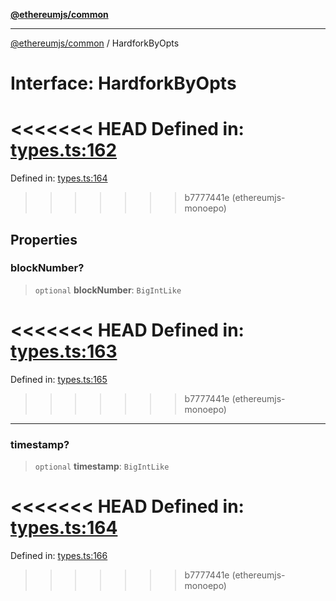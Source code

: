 [**@ethereumjs/common**](../README.md)

***

[@ethereumjs/common](../README.md) / HardforkByOpts

# Interface: HardforkByOpts

<<<<<<< HEAD
Defined in: [types.ts:162](https://github.com/ethereumjs/ethereumjs-monorepo/blob/master/packages/common/src/types.ts#L162)
=======
Defined in: [types.ts:164](https://github.com/Dargon789/ethereumjs-monorepo/blob/master/packages/common/src/types.ts#L164)
>>>>>>> b7777441e (ethereumjs-monoepo)

## Properties

### blockNumber?

> `optional` **blockNumber**: `BigIntLike`

<<<<<<< HEAD
Defined in: [types.ts:163](https://github.com/ethereumjs/ethereumjs-monorepo/blob/master/packages/common/src/types.ts#L163)
=======
Defined in: [types.ts:165](https://github.com/Dargon789/ethereumjs-monorepo/blob/master/packages/common/src/types.ts#L165)
>>>>>>> b7777441e (ethereumjs-monoepo)

***

### timestamp?

> `optional` **timestamp**: `BigIntLike`

<<<<<<< HEAD
Defined in: [types.ts:164](https://github.com/ethereumjs/ethereumjs-monorepo/blob/master/packages/common/src/types.ts#L164)
=======
Defined in: [types.ts:166](https://github.com/Dargon789/ethereumjs-monorepo/blob/master/packages/common/src/types.ts#L166)
>>>>>>> b7777441e (ethereumjs-monoepo)
